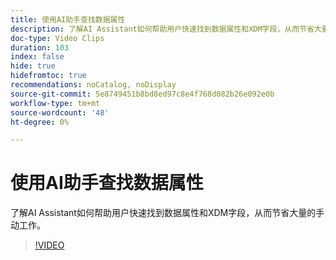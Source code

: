 ```yaml
---
title: 使用AI助手查找数据属性
description: 了解AI Assistant如何帮助用户快速找到数据属性和XDM字段，从而节省大量的手动工作。
doc-type: Video Clips
duration: 103
index: false
hide: true
hidefromtoc: true
recommendations: noCatalog, noDisplay
source-git-commit: 5e8749451b8bd8ed97c8e4f768d082b26e092e0b
workflow-type: tm+mt
source-wordcount: '48'
ht-degree: 0%

---
```


# 使用AI助手查找数据属性

了解AI Assistant如何帮助用户快速找到数据属性和XDM字段，从而节省大量的手动工作。

<!--  -->
>[!VIDEO](https://video.tv.adobe.com/v/3459308?learn=on&enablevpops=true)

